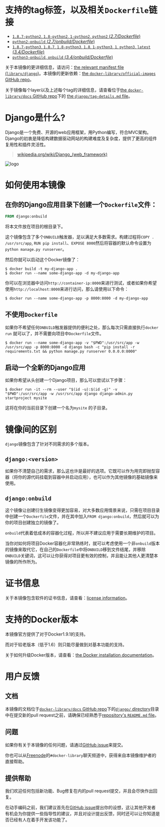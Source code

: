 # 支持的tag标签，以及相关`Dockerfile`链接

-	[`1.8.7-python2`, `1.8-python2`, `1-python2`, `python2` (*2.7/Dockerfile*)](https://github.com/docker-library/django/blob/55ab84ddbf16db89defb54925a0ebcab8b8f4209/2.7/Dockerfile)
-	[`python2-onbuild` (*2.7/onbuild/Dockerfile*)](https://github.com/docker-library/django/blob/cecbb2bbbcb69d1b8358398eaf8d9638e3bdd447/2.7/onbuild/Dockerfile)
-	[`1.8.7-python3`, `1.8.7`, `1.8-python3`, `1.8`, `1-python3`, `1`, `python3`, `latest` (*3.4/Dockerfile*)](https://github.com/docker-library/django/blob/55ab84ddbf16db89defb54925a0ebcab8b8f4209/3.4/Dockerfile)
-	[`python3-onbuild`, `onbuild` (*3.4/onbuild/Dockerfile*)](https://github.com/docker-library/django/blob/cecbb2bbbcb69d1b8358398eaf8d9638e3bdd447/3.4/onbuild/Dockerfile)

关于本镜像的更详细信息，请访问：[the relevant manifest file (`library/django`)](https://github.com/docker-library/official-images/blob/master/library/django)。本镜像的更新依赖：[the `docker-library/official-images` GitHub repo](https://github.com/docker-library/official-images)。

关于镜像每个layer以及上述每个tag的详细信息，请查看位于[the `docker-library/docs` GitHub repo](https://github.com/docker-library/docs)下的 [the `django/tag-details.md` file](https://github.com/docker-library/docs/blob/master/django/tag-details.md)。

# Django是什么?

Django是一个免费、开源的web应用框架，用Python编写，符合MVC架构。Django的初衷是降低构建数据驱动网站的构建难度及复杂度，提供了更高的组件复用性和插件灵活性。

> [wikipedia.org/wiki/Django_(web_framework)](https://en.wikipedia.org/wiki/Django_%28web_framework%29)

![logo](https://raw.githubusercontent.com/docker-library/docs/master/django/logo.png)

# 如何使用本镜像

## 在你的Django应用目录下创建一个`Dockerfile`文件：

```dockerfile
FROM django:onbuild
```

将本文件放在项目的根目录下。

这个镜像包含了多个`ONBUILD`触发器，足以满足大多数需求。构建过程将`COPY . /usr/src/app`, `RUN pip install`、`EXPOSE 8000`然后将容器的默认命令设置为`python manage.py runserver`。

然后你就可以启动这个Docker镜像了：

```console
$ docker build -t my-django-app .
$ docker run --name some-django-app -d my-django-app
```

你可以在浏览器中访问`http://container-ip:8000`来进行测试，或者如果你希望使用`http://localhost:8000`来进行访问，那么请使用以下命令：

```console
$ docker run --name some-django-app -p 8000:8000 -d my-django-app
```

## 不使用`Dockerfile`

如果你不希望任何`ONBUILD`触发器提供的便利之处，那么每次只需直接执行`docker run` 就可以了，并不需要向项目中`Dockerfile`文件。

```console
$ docker run --name some-django-app -v "$PWD":/usr/src/app -w /usr/src/app -p 8000:8000 -d django bash -c "pip install -r requirements.txt && python manage.py runserver 0.0.0.0:8000"
```

## 启动一个全新的Django应用

如果你希望从头创建一个Django项目，那么可以尝试以下步骤：

```console
$ docker run -it --rm --user "$(id -u):$(id -g)" -v "$PWD":/usr/src/app -w /usr/src/app django django-admin.py startproject mysite
```

这将在你的当前目录下创建一个名为`mysite` 的子目录。

# 镜像间的区别

`django`镜像包含了针对不同需求的多个版本。

## `django:<version>`

如果你不清楚自己的需求，那么这也许是最好的选项。它既可以作为用完即抛型容器（将你的源代码挂载到容器中并启动应用），也可以作为其他镜像的基础镜像来使用。

## `django:onbuild`

这个镜像让创建衍生镜像变得更加容易，对大多数应用情景来说，只需在项目目录中创建一个`Dockerfile`文件，并在其中加入`FROM django:onbuild`，然后就可以为你的项目创建独立的镜像了。

`onbuild`代表着低成本的容器化过程，所以并不建议应用于需要长期维护的项目。

当你对如何将项目Docker容器化非常熟练时，就可以考虑使用一个非`onbuild`版本的镜像来取代它，在自己的`Dockerfile`中将`ONBUILD`移到文件结尾，并移除`ONBUILD`关键词，这可以让你获得对项目更有效的控制，并且能让其他人更清楚本镜像的所作所为。

# 证书信息

关于本镜像包含软件的证书信息，请查看：[license information](https://github.com/django/django/blob/master/LICENSE)。

# 支持的Docker版本

本镜像官方提供了对于Docker1.9.1的支持。

而对于较老版本（低于1.6）则只能尽量做到对基本功能的支持。

关于如何升级Docker版本，请查看：[the Docker installation documentation](https://docs.docker.com/installation/)。

# 用户反馈

## 文档

本镜像的文档位于[`docker-library/docs` GitHub repo](https://github.com/docker-library/docs)下的[`django/` directory](https://github.com/docker-library/docs/tree/master/django)目录中在提交新的pull request之前，请确保已经熟悉于[repository's `README.md` file](https://github.com/docker-library/docs/blob/master/README.md)。

## 问题

如果你有关于本镜像的任何问题，请通过[GitHub issue](https://github.com/docker-library/django/issues)来提交。

你也可以从[Freenode](https://freenode.net)的`#docker-library`聊天频道中，获得来自本镜像维护者的直接帮助。

## 提供帮助

我们欢迎任何包括新功能、Bug修复在内的pull request提交，并且会尽快作出回复。

在动手编码之前，我们建议首先在[GitHub issue](https://github.com/docker-library/django/issues)提出你的设想，这让其他开发者有机会为你提供一些指导性的建议，并且对设计提出反馈，同时还可以让你知道是否已经有人在着手开发该功能了。
